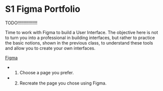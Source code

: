 # S1 Figma Portfolio

TODO!!!!!!!!!!!!!!!!

Time to work with Figma to build a User Interface. 
The objective here is not to turn you into a professional in building interfaces, but rather to practice the basic notions, shown in the previous class, to understand these tools and allow you to create your own interfaces.

[Figma]()

- 1. Choose a page you prefer.
- 2. Recreate the page you chose using Figma.